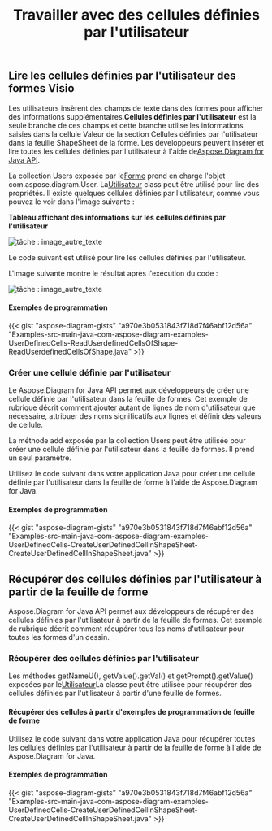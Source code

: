 ﻿---
title: Travailler avec des cellules définies par l'utilisateur
type: docs
weight: 100
url: /fr/java/working-with-user-defined-cells/
---
## **Lire les cellules définies par l'utilisateur des formes Visio**
 Les utilisateurs insèrent des champs de texte dans des formes pour afficher des informations supplémentaires.**Cellules définies par l'utilisateur** est la seule branche de ces champs et cette branche utilise les informations saisies dans la cellule Valeur de la section Cellules définies par l'utilisateur dans la feuille ShapeSheet de la forme. Les développeurs peuvent insérer et lire toutes les cellules définies par l'utilisateur à l'aide de[Aspose.Diagram for Java API](https://products.aspose.com/diagram/java/).

 La collection Users exposée par le[Forme](https://reference.aspose.com/diagram/java/com.aspose.diagram/Shape) prend en charge l'objet com.aspose.diagram.User. La[Utilisateur](https://reference.aspose.com/diagram/java/com.aspose.diagram/User) class peut être utilisé pour lire des propriétés. Il existe quelques cellules définies par l'utilisateur, comme vous pouvez le voir dans l'image suivante :

**Tableau affichant des informations sur les cellules définies par l'utilisateur** 

![tâche : image_autre_texte](working-with-user-defined-cells_1.png)

Le code suivant est utilisé pour lire les cellules définies par l'utilisateur.

L'image suivante montre le résultat après l'exécution du code :

![tâche : image_autre_texte](working-with-user-defined-cells_2.png)
#### **Exemples de programmation**
{{< gist "aspose-diagram-gists" "a970e3b0531843f718d7f46abf12d56a" "Examples-src-main-java-com-aspose-diagram-examples-UserDefinedCells-ReadUserdefinedCellsOfShape-ReadUserdefinedCellsOfShape.java" >}}
### **Créer une cellule définie par l'utilisateur**
Le Aspose.Diagram for Java API permet aux développeurs de créer une cellule définie par l'utilisateur dans la feuille de formes. Cet exemple de rubrique décrit comment ajouter autant de lignes de nom d'utilisateur que nécessaire, attribuer des noms significatifs aux lignes et définir des valeurs de cellule.

La méthode add exposée par la collection Users peut être utilisée pour créer une cellule définie par l'utilisateur dans la feuille de formes. Il prend un seul paramètre.

Utilisez le code suivant dans votre application Java pour créer une cellule définie par l'utilisateur dans la feuille de forme à l'aide de Aspose.Diagram for Java.
#### **Exemples de programmation**
{{< gist "aspose-diagram-gists" "a970e3b0531843f718d7f46abf12d56a" "Examples-src-main-java-com-aspose-diagram-examples-UserDefinedCells-CreateUserDefinedCellInShapeSheet-CreateUserDefinedCellInShapeSheet.java" >}}
## **Récupérer des cellules définies par l'utilisateur à partir de la feuille de forme**
Aspose.Diagram for Java API permet aux développeurs de récupérer des cellules définies par l'utilisateur à partir de la feuille de formes. Cet exemple de rubrique décrit comment récupérer tous les noms d'utilisateur pour toutes les formes d'un dessin.
### **Récupérer des cellules définies par l'utilisateur**
 Les méthodes getNameU(), getValue().getVal() et getPrompt().getValue() exposées par le[Utilisateur](https://reference.aspose.com/diagram/java/com.aspose.diagram/User)La classe peut être utilisée pour récupérer des cellules définies par l'utilisateur à partir d'une feuille de formes.
#### **Récupérer des cellules à partir d'exemples de programmation de feuille de forme**
Utilisez le code suivant dans votre application Java pour récupérer toutes les cellules définies par l'utilisateur à partir de la feuille de forme à l'aide de Aspose.Diagram for Java.
#### **Exemples de programmation**
{{< gist "aspose-diagram-gists" "a970e3b0531843f718d7f46abf12d56a" "Examples-src-main-java-com-aspose-diagram-examples-UserDefinedCells-CreateUserDefinedCellInShapeSheet-CreateUserDefinedCellInShapeSheet.java" >}}
